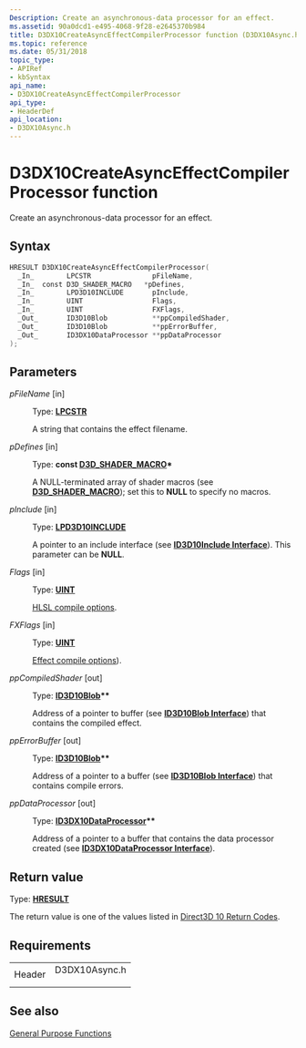 ```yaml
---
Description: Create an asynchronous-data processor for an effect.
ms.assetid: 90a0dcd1-e495-4068-9f28-e2645370b984
title: D3DX10CreateAsyncEffectCompilerProcessor function (D3DX10Async.h)
ms.topic: reference
ms.date: 05/31/2018
topic_type: 
- APIRef
- kbSyntax
api_name: 
- D3DX10CreateAsyncEffectCompilerProcessor
api_type: 
- HeaderDef
api_location: 
- D3DX10Async.h
---
```


# D3DX10CreateAsyncEffectCompilerProcessor function

Create an asynchronous-data processor for an effect.

## Syntax


```C++
HRESULT D3DX10CreateAsyncEffectCompilerProcessor(
  _In_        LPCSTR               pFileName,
  _In_  const D3D_SHADER_MACRO   *pDefines,
  _In_        LPD3D10INCLUDE       pInclude,
  _In_        UINT                 Flags,
  _In_        UINT                 FXFlags,
  _Out_       ID3D10Blob           **ppCompiledShader,
  _Out_       ID3D10Blob           **ppErrorBuffer,
  _Out_       ID3DX10DataProcessor **ppDataProcessor
);
```



## Parameters

<dl> <dt>

*pFileName* \[in\]
</dt> <dd>

Type: **[**LPCSTR**](../winprog/windows-data-types.md)**

A string that contains the effect filename.

</dd> <dt>

*pDefines* \[in\]
</dt> <dd>

Type: **const [**D3D\_SHADER\_MACRO**](/windows/win32/api/d3dcommon/ns-d3dcommon-d3d_shader_macro)\***

A NULL-terminated array of shader macros (see [**D3D\_SHADER\_MACRO**](/windows/win32/api/d3dcommon/ns-d3dcommon-d3d_shader_macro)); set this to **NULL** to specify no macros.

</dd> <dt>

*pInclude* \[in\]
</dt> <dd>

Type: **[**LPD3D10INCLUDE**](/previous-versions/windows/desktop/legacy/bb173775(v=vs.85))**

A pointer to an include interface (see [**ID3D10Include Interface**](/previous-versions/windows/desktop/legacy/bb173775(v=vs.85))). This parameter can be **NULL**.

</dd> <dt>

*Flags* \[in\]
</dt> <dd>

Type: **[**UINT**](../winprog/windows-data-types.md)**

[HLSL compile options](d3d10-graphics-reference-effect-constants.md).

</dd> <dt>

*FXFlags* \[in\]
</dt> <dd>

Type: **[**UINT**](../winprog/windows-data-types.md)**

[Effect compile options](d3d10-graphics-reference-effect-constants.md)).

</dd> <dt>

*ppCompiledShader* \[out\]
</dt> <dd>

Type: **[**ID3D10Blob**](/windows/win32/api/D3DCommon/nn-d3dcommon-id3d10blob)\*\***

Address of a pointer to buffer (see [**ID3D10Blob Interface**](/windows/win32/api/D3DCommon/nn-d3dcommon-id3d10blob)) that contains the compiled effect.

</dd> <dt>

*ppErrorBuffer* \[out\]
</dt> <dd>

Type: **[**ID3D10Blob**](/windows/win32/api/D3DCommon/nn-d3dcommon-id3d10blob)\*\***

Address of a pointer to a buffer (see [**ID3D10Blob Interface**](/windows/win32/api/D3DCommon/nn-d3dcommon-id3d10blob)) that contains compile errors.

</dd> <dt>

*ppDataProcessor* \[out\]
</dt> <dd>

Type: **[**ID3DX10DataProcessor**](id3dx10dataprocessor.md)\*\***

Address of a pointer to a buffer that contains the data processor created (see [**ID3DX10DataProcessor Interface**](id3dx10dataprocessor.md)).

</dd> </dl>

## Return value

Type: **[**HRESULT**](https://msdn.microsoft.com/library/Bb401631(v=MSDN.10).aspx)**

The return value is one of the values listed in [Direct3D 10 Return Codes](d3d10-graphics-reference-returnvalues.md).

## Requirements



|                   |                                                                                          |
|-------------------|------------------------------------------------------------------------------------------|
| Header<br/> | <dl> <dt>D3DX10Async.h</dt> </dl> |



## See also

<dl> <dt>

[General Purpose Functions](d3d10-graphics-reference-d3dx10-functions-general-purpose.md)
</dt> </dl>

 

 